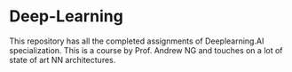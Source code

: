 # Deep-Learning
This repository has all the completed assignments of Deeplearning.AI specialization. This is a course by Prof. Andrew NG and touches on a lot of state of art NN architectures. 
